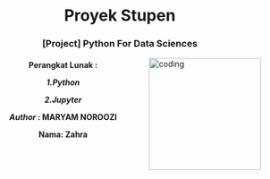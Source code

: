 <h1 align="center">Proyek Stupen</h1>
<h3 align="center">[Project] Python For Data Sciences</h3>
<img align="right" alt="coding" width="200" src="https://media4.giphy.com/media/v1.Y2lkPTc5MGI3NjExdDdsZHdmb2s1c2l3b3k4YmEyaDM5MTN5a2J6ZHZuejRqdDdxaWxkZCZlcD12MV9pbnRlcm5hbF9naWZfYnlfaWQmY3Q9Zw/f3KwliaH4MLtli8z7D/giphy.gif"> 

<h4 align="center">
Perangkat Lunak :

  *1.Python*

 *2.Jupyter*


***Author*** : MARYAM NOROOZI




Nama: **Zahra**
</h4>
<p align="left">
</p>
